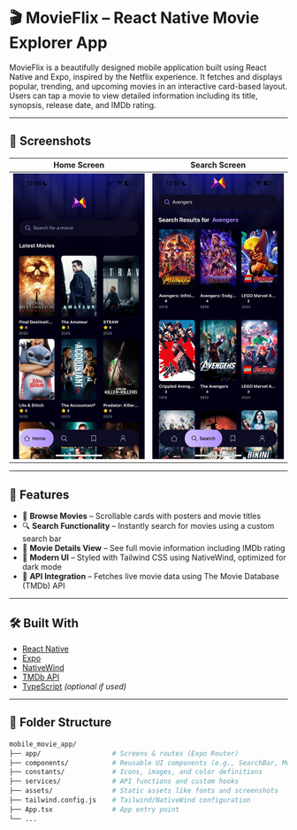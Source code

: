 # 🎬 MovieFlix – React Native Movie Explorer App

MovieFlix is a beautifully designed mobile application built using React Native and Expo, inspired by the Netflix experience. It fetches and displays popular, trending, and upcoming movies in an interactive card-based layout. Users can tap a movie to view detailed information including its title, synopsis, release date, and IMDb rating.

---

## 📱 Screenshots

| Home Screen | Search Screen |
|-------------|----------------|
| ![Home](./assets/screenshots/Home_MovieFlix.png) | ![Search](./assets/screenshots/Search_MovieFlix.png) |

---

## 🚀 Features

- 🎥 **Browse Movies** – Scrollable cards with posters and movie titles
- 🔍 **Search Functionality** – Instantly search for movies using a custom search bar
- 📖 **Movie Details View** – See full movie information including IMDb rating
- 💅 **Modern UI** – Styled with Tailwind CSS using NativeWind, optimized for dark mode
- 📡 **API Integration** – Fetches live movie data using The Movie Database (TMDb) API

---

## 🛠️ Built With

- [React Native](https://reactnative.dev/)
- [Expo](https://expo.dev/)
- [NativeWind](https://www.nativewind.dev/)
- [TMDb API](https://developer.themoviedb.org/)
- [TypeScript](https://www.typescriptlang.org/) *(optional if used)*

---

## 📂 Folder Structure

```bash
mobile_movie_app/
├── app/                  # Screens & routes (Expo Router)
├── components/           # Reusable UI components (e.g., SearchBar, MovieCard)
├── constants/            # Icons, images, and color definitions
├── services/             # API functions and custom hooks
├── assets/               # Static assets like fonts and screenshots
├── tailwind.config.js    # Tailwind/NativeWind configuration
├── App.tsx               # App entry point
└── ...
